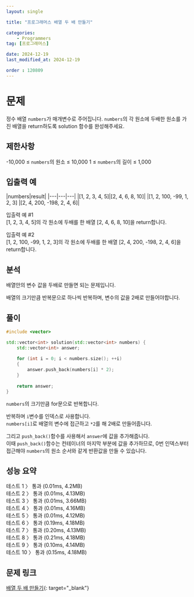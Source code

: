 ```yaml
---
layout: single

title: "프로그래머스 배열 두 배 만들기"

categories:
    - Programmers
tag: [프로그래머스]

date: 2024-12-19
last_modified_at: 2024-12-19

order : 120809
---
```


# 문제

정수 배열 `numbers`가 매개변수로 주어집니다. `numbers`의 각 원소에 두배한 원소를 가진 배열을 return하도록 solution 함수를 완성해주세요.

## 제한사항

-10,000 ≤ `numbers`의 원소 ≤ 10,000
1 ≤ `numbers`의 길이 ≤ 1,000

## 입출력 예

|numbers|result|
|---|---|---|
|[1, 2, 3, 4, 5]|[2, 4, 6, 8, 10]|
|[1, 2, 100, -99, 1, 2, 3]	|[2, 4, 200, -198, 2, 4, 6]|

입출력 예 #1  
[1, 2, 3, 4, 5]의 각 원소에 두배를 한 배열 [2, 4, 6, 8, 10]을 return합니다.

입출력 예 #2  
[1, 2, 100, -99, 1, 2, 3]의 각 원소에 두배를 한 배열 [2, 4, 200, -198, 2, 4, 6]을 return합니다.

## 분석

배열안의 변수 값을 두배로 만들면 되는 문제입니다.

배열의 크기만큼 반복문으로 하나씩 반복하며, 변수의 값을 2배로 만들어야합니다.

## 풀이

```cpp
#include <vector>

std::vector<int> solution(std::vector<int> numbers) {
    std::vector<int> answer;
    
    for (int i = 0; i < numbers.size(); ++i)
    {
        answer.push_back(numbers[i] * 2);
    }
    
    return answer;
}
```

`numbers`의 크기만큼 for문으로 반복합니다.

반복하며 `i`변수를 인덱스로 사용합니다.  
`numbers[i]`로 배열의 변수에 접근하고 `*2`를 해 2배로 만들어줍니다.

그리고 `push_back()`함수를 사용해서 `answer`에 값을 추가해줍니다.  
이때 `push_back()`함수는 컨테이너의 마지막 부분에 값을 추가하므로, 0번 인덱스부터 접근해야 `numbers`의 원소 순서와 같게 반환값을 만들 수 있습니다.

## 성능 요약

테스트 1 〉	통과 (0.01ms, 4.2MB)  
테스트 2 〉	통과 (0.01ms, 4.13MB)  
테스트 3 〉	통과 (0.01ms, 3.66MB)  
테스트 4 〉	통과 (0.01ms, 4.16MB)  
테스트 5 〉	통과 (0.01ms, 4.12MB)  
테스트 6 〉	통과 (0.19ms, 4.18MB)  
테스트 7 〉	통과 (0.20ms, 4.13MB)  
테스트 8 〉	통과 (0.21ms, 4.18MB)  
테스트 9 〉	통과 (0.10ms, 4.14MB)  
테스트 10 〉 통과 (0.15ms, 4.18MB)

## 문제 링크

[배열 두 배 만들기](https://school.programmers.co.kr/learn/courses/30/lessons/120809){: target="_blank"}